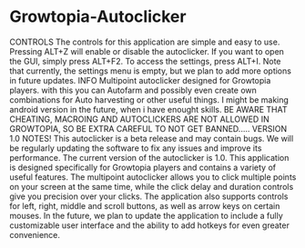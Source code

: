 # Growtopia-Autoclicker
CONTROLS
The controls for this application are simple and easy to use. Pressing ALT+Z will enable or disable the autoclicker.
If you want to open the GUI, simply press ALT+F2. To access the settings, press ALT+I. Note that currently,
the settings menu is empty, but we plan to add more options in future updates.
INFO
Multipoint autoclicker designed for Growtopia players. with this you can Autofarm and possibly even create own combinations for Auto harvesting or other useful things.
I might be making android version in the future, when i have enought skills.
BE AWARE THAT CHEATING, MACROING AND AUTOCLICKERS ARE NOT ALLOWED IN GROWTOPIA, SO BE EXTRA CAREFUL TO NOT GET BANNED.....
VERSION 1.0 
NOTES!
This autoclicker is a beta release and may contain bugs. We will be regularly updating the software to fix any issues and improve its performance. 
The current version of the autoclicker is 1.0.
This application is designed specifically for Growtopia players and contains a variety of useful features.
The multipoint autoclicker allows you to click multiple points on your screen at the same time, while the click delay and duration controls give you precision 
over your clicks. The application also supports controls for left, right, middle and scroll buttons, as well as arrow keys on certain mouses.
In the future, we plan to update the application to include a fully customizable user interface and the ability to add hotkeys for even greater convenience.
